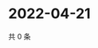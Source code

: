 # 2022-04-21

共 0 条

<!-- BEGIN WEIBO -->
<!-- 最后更新时间 Thu Apr 21 2022 06:15:45 GMT+0800 (China Standard Time) -->

<!-- END WEIBO -->
